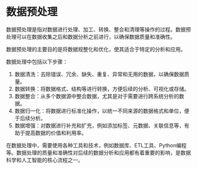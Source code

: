# 数据预处理

数据预处理是指对数据进行处理、加工、转换、整合和清理等操作的过程。数据预处理可以在数据收集之后和数据分析之前进行，以确保数据质量和准确性。

数据预处理的主要目的是将数据规整化和优化，使其适合于特定的分析和应用。

数据处理中包括以下步骤：

1. 数据清洗：去除错误、冗余、缺失、重复、异常和无用的数据，以确保数据质量。
2. 数据转换：将数据格式、结构等进行转换，方便后续的分析、可视化或存储。
3. 数据整合：从多个数据源中整合数据，尤其是对于需要进行跨系统分析的数据。
4. 数据归一化：将数据进行标准化操作，以统一不同来源的数据格式和单位，便于后续分析。
5. 数据增强：对数据进行补充和扩充，例如添加标签、元数据、关联信息等，有助于提高数据的价值和利用率。

在数据处理中，需要使用各种工具和技术，例如数据库、ETL工具、Python编程等。数据处理的质量和准确性对后续的数据分析和应用都有着重要的影响，是数据科学和人工智能的核心流程之一。
